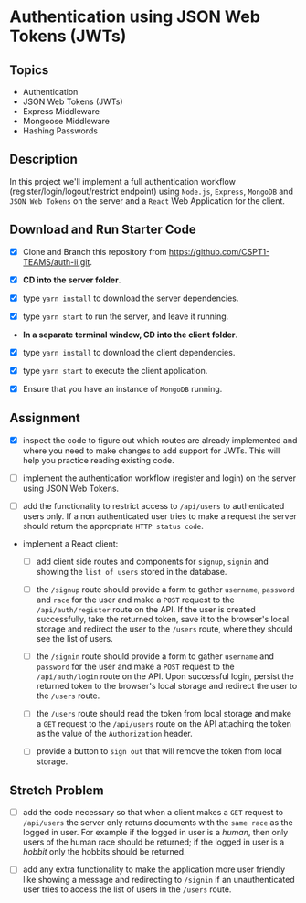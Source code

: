 # Authentication using JSON Web Tokens (JWTs)

## Topics

- Authentication
- JSON Web Tokens (JWTs)
- Express Middleware
- Mongoose Middleware
- Hashing Passwords

## Description

In this project we'll implement a full authentication workflow (register/login/logout/restrict endpoint) using `Node.js`, `Express`, `MongoDB` and `JSON Web Tokens` on the server and a `React` Web Application for the client.

## Download and Run Starter Code

- [x] Clone and Branch this repository from https://github.com/CSPT1-TEAMS/auth-ii.git.

-  [x] **CD into the server folder**.


-  [x] type `yarn install` to download the server dependencies.

-  [x] type `yarn start` to run the server, and leave it running.

- **In a separate terminal window, CD into the client folder**.


-  [x] type `yarn install` to download the client dependencies.

-  [x] type `yarn start` to execute the client application.

-  [x] Ensure that you have an instance of `MongoDB` running.

## Assignment

-  [x] inspect the code to figure out which routes are already implemented and where you need to make changes to add support for JWTs. This will help you practice reading existing code.

-  [ ] implement the authentication workflow (register and login) on the server using JSON Web Tokens.

-  [ ] add the functionality to restrict access to `/api/users` to authenticated users only. If a non authenticated user tries to make a request the server should return the appropriate `HTTP status code`.

- implement a React client:
  -  [ ] add client side routes and components for `signup`, `signin` and showing the `list of users` stored in the database.
  
  -  [ ] the `/signup` route should provide a form to gather `username`, `password` and `race` for the user and make a `POST` request to the `/api/auth/register` route on the API. If the user is created successfully, take the returned token, save it to the browser's local storage and redirect the user to the `/users` route, where they should see the list of users.
  
  -  [ ] the `/signin` route should provide a form to gather `username` and `password` for the user and make a `POST` request to the `/api/auth/login` route on the API. Upon successful login, persist the returned token to the browser's local storage and redirect the user to the `/users` route.
  
  -  [ ] the `/users` route should read the token from local storage and make a `GET` request to the `/api/users` route on the API attaching the token as the value of the `Authorization` header.
  
  -  [ ] provide a button to `sign out` that will remove the token from local storage.

## Stretch Problem

-  [ ] add the code necessary so that when a client makes a `GET` request to `/api/users` the server only returns documents with the `same race` as the logged in user. For example if the logged in user is a _human_, then only users of the human race should be returned; if the logged in user is a _hobbit_ only the hobbits should be returned.

-  [ ] add any extra functionality to make the application more user friendly like showing a message and redirecting to `/signin` if an unauthenticated user tries to access the list of users in the `/users` route.
